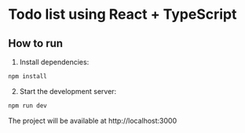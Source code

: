 # Todo list using React + TypeScript

## How to run

1. Install dependencies:
```bash
npm install
```
2. Start the development server:
```bash
npm run dev
```
The project will be available at http://localhost:3000 
